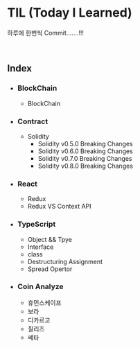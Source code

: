 # **TIL (Today I Learned)**
하루에 한번씩 Commit.......!!!

<br>

## **Index**
+ ### **BlockChain** 
  + BlockChain
+ ### **Contract** 
  + Solidity
    + Solidity v0.5.0 Breaking Changes
    + Solidity v0.6.0 Breaking Changes
    + Solidity v0.7.0 Breaking Changes
    + Solidity v0.8.0 Breaking Changes
+ ### **React** 
  + Redux
  + Redux VS Context API
+ ### **TypeScript** 
  + Object && Tpye 
  + Interface 
  + class
  + Destructuring Assignment
  + Spread Opertor
+ ### **Coin Analyze** 
  + 휴먼스케이프
  + 보라
  + 디카르고
  + 칠리즈
  + 쎄타

